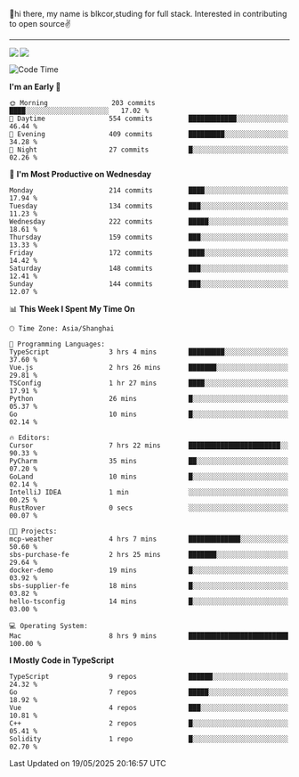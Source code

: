 👋hi there, my name is blkcor,studing for full stack.
Interested in contributing to open source✌️

<hr/>

![](https://github-readme-stats.vercel.app/api?username=blkcor)
<a href="https://github.com/blkcor/github-readme-stats">
    <img align="left" src="https://github-readme-stats.vercel.app/api/top-langs/?username=blkcor&hide=jupyter%20notebook,shaderlab,tex,c%23&langs_count=9" />
</a>


<!--START_SECTION:waka-->
![Code Time](http://img.shields.io/badge/Code%20Time-2%2C037%20hrs%2011%20mins-blue)

**I'm an Early 🐤** 

```text
🌞 Morning                203 commits         ████░░░░░░░░░░░░░░░░░░░░░   17.02 % 
🌆 Daytime                554 commits         ████████████░░░░░░░░░░░░░   46.44 % 
🌃 Evening                409 commits         █████████░░░░░░░░░░░░░░░░   34.28 % 
🌙 Night                  27 commits          █░░░░░░░░░░░░░░░░░░░░░░░░   02.26 % 
```
📅 **I'm Most Productive on Wednesday** 

```text
Monday                   214 commits         ████░░░░░░░░░░░░░░░░░░░░░   17.94 % 
Tuesday                  134 commits         ███░░░░░░░░░░░░░░░░░░░░░░   11.23 % 
Wednesday                222 commits         █████░░░░░░░░░░░░░░░░░░░░   18.61 % 
Thursday                 159 commits         ███░░░░░░░░░░░░░░░░░░░░░░   13.33 % 
Friday                   172 commits         ████░░░░░░░░░░░░░░░░░░░░░   14.42 % 
Saturday                 148 commits         ███░░░░░░░░░░░░░░░░░░░░░░   12.41 % 
Sunday                   144 commits         ███░░░░░░░░░░░░░░░░░░░░░░   12.07 % 
```


📊 **This Week I Spent My Time On** 

```text
🕑︎ Time Zone: Asia/Shanghai

💬 Programming Languages: 
TypeScript               3 hrs 4 mins        █████████░░░░░░░░░░░░░░░░   37.60 % 
Vue.js                   2 hrs 26 mins       ███████░░░░░░░░░░░░░░░░░░   29.81 % 
TSConfig                 1 hr 27 mins        ████░░░░░░░░░░░░░░░░░░░░░   17.91 % 
Python                   26 mins             █░░░░░░░░░░░░░░░░░░░░░░░░   05.37 % 
Go                       10 mins             █░░░░░░░░░░░░░░░░░░░░░░░░   02.14 % 

🔥 Editors: 
Cursor                   7 hrs 22 mins       ███████████████████████░░   90.33 % 
PyCharm                  35 mins             ██░░░░░░░░░░░░░░░░░░░░░░░   07.20 % 
GoLand                   10 mins             █░░░░░░░░░░░░░░░░░░░░░░░░   02.14 % 
IntelliJ IDEA            1 min               ░░░░░░░░░░░░░░░░░░░░░░░░░   00.25 % 
RustRover                0 secs              ░░░░░░░░░░░░░░░░░░░░░░░░░   00.07 % 

🐱‍💻 Projects: 
mcp-weather              4 hrs 7 mins        █████████████░░░░░░░░░░░░   50.60 % 
sbs-purchase-fe          2 hrs 25 mins       ███████░░░░░░░░░░░░░░░░░░   29.64 % 
docker-demo              19 mins             █░░░░░░░░░░░░░░░░░░░░░░░░   03.92 % 
sbs-supplier-fe          18 mins             █░░░░░░░░░░░░░░░░░░░░░░░░   03.82 % 
hello-tsconfig           14 mins             █░░░░░░░░░░░░░░░░░░░░░░░░   03.00 % 

💻 Operating System: 
Mac                      8 hrs 9 mins        █████████████████████████   100.00 % 
```

**I Mostly Code in TypeScript** 

```text
TypeScript               9 repos             ██████░░░░░░░░░░░░░░░░░░░   24.32 % 
Go                       7 repos             █████░░░░░░░░░░░░░░░░░░░░   18.92 % 
Vue                      4 repos             ███░░░░░░░░░░░░░░░░░░░░░░   10.81 % 
C++                      2 repos             █░░░░░░░░░░░░░░░░░░░░░░░░   05.41 % 
Solidity                 1 repo              █░░░░░░░░░░░░░░░░░░░░░░░░   02.70 % 
```




 Last Updated on 19/05/2025 20:16:57 UTC
<!--END_SECTION:waka-->


